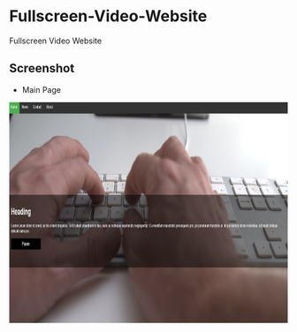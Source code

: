 # Fullscreen-Video-Website

Fullscreen Video Website

## Screenshot
* Main Page
<p align="center">
  <img width="600" height="400" src="./utilities/FullscreenWebsiteMainPage.PNG">
</p>
